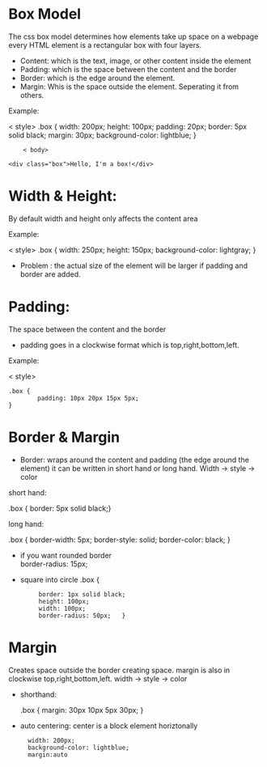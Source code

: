 # Box Model 
The css box model determines how elements take up space on a webpage 
every HTML element is a rectangular box with four layers.
- Content: which is the text, image, or other content inside the element
- Padding: which is the space between the content and the border
- Border: which is the edge around the element.
- Margin: Whis is the space outside the element. Seperating it from others.


Example: 

< style>
   .box {
            width: 200px;
            height: 100px;
            padding: 20px;
            border: 5px solid black;
            margin: 30px;
            background-color: lightblue;
        }

        < body>

    <div class="box">Hello, I'm a box!</div>


# Width & Height:
By default width and height only affects the content area 

Example: 

< style>
      .box {
            width: 250px;
            height: 150px;
            background-color: lightgray;
        }

- Problem : the actual size of the element will be larger if padding and border are added.     

# Padding:
The space between the content and the border 
- padding goes in a clockwise format which is top,right,bottom,left.

Example:

< style>

    .box {
            padding: 10px 20px 15px 5px;
    }

# Border & Margin
- Border: wraps around the content and padding (the edge around the element)
it can be written in short hand or long hand. Width -> style -> color

short hand:

.box {
            border: 5px solid black;}

long hand: 

.box {
            border-width: 5px;
            border-style: solid;
            border-color: black; }

 - if you want rounded border     
            border-radius: 15px;      

 - square into circle
 .box {

            border: 1px solid black;
            height: 100px;
            width: 100px;
            border-radius: 50px;   }    

# Margin 
Creates space outside the border creating space. margin is also in clockwise top,right,bottom,left. width -> style -> color


- shorthand:

    .box {
       margin: 30px 10px 5px 30px; }    

- auto centering: center is a block element horiztonally

        width: 200px;
        background-color: lightblue;
        margin:auto
       

